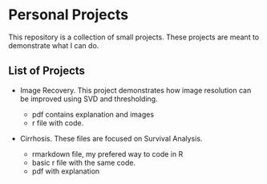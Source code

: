 # Personal Projects
This repository is a collection of small projects. These projects are meant to demonstrate what I can do.

## List of Projects
- Image Recovery. This project demonstrates how image resolution can be improved using SVD and thresholding. 
   - pdf contains explanation and images
   - r file with code.

- Cirrhosis. These files are focused on Survival Analysis.
   - rmarkdown file, my prefered way to code in R
   - basic r file with the same code.
   - pdf with explanation
